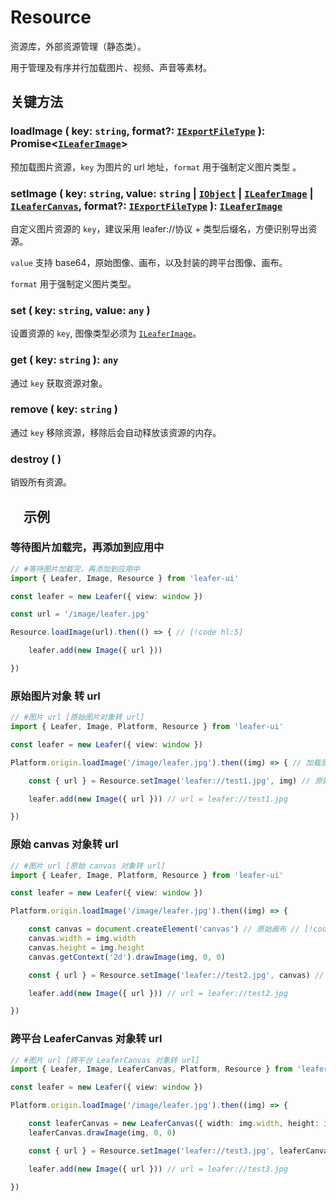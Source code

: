 # Resource

资源库，外部资源管理（静态类）。

用于管理及有序并行加载图片、视频、声音等素材。

## 关键方法

### loadImage ( key: `string`, format?: [`IExportFileType`](/api/modules.md#iexportimagetype) ): Promise<[`ILeaferImage`](/api/interfaces/ILeaferImage.md)>

预加载图片资源，`key` 为图片的 url 地址，`format` 用于强制定义图片类型 。

### setImage ( key: `string`, value: `string` | [`IObject`](/api/interfaces/IObject.md) | [`ILeaferImage`](/api/interfaces/ILeaferImage.md) | [`ILeaferCanvas`](/api/interfaces/ILeaferCanvas.md), format?: [`IExportFileType`](/api/modules.md#iexportimagetype) ): [`ILeaferImage`](/api/interfaces/ILeaferImage.md)

自定义图片资源的 `key`，建议采用 leafer://协议 + 类型后缀名，方便识别导出资源。

`value` 支持 base64，原始图像、画布，以及封装的跨平台图像、画布。

`format` 用于强制定义图片类型。

### set ( key: `string`, value: `any` )

设置资源的 `key`, 图像类型必须为 [`ILeaferImage`](/api/interfaces/ILeaferImage.md)。

### get ( key: `string` ): `any`

通过 `key` 获取资源对象。

### remove ( key: `string` )

通过 `key` 移除资源，移除后会自动释放该资源的内存。

### destroy ( )

销毁所有资源。

## 　示例

### 等待图片加载完，再添加到应用中

```ts
// #等待图片加载完，再添加到应用中
import { Leafer, Image, Resource } from 'leafer-ui'

const leafer = new Leafer({ view: window })

const url = '/image/leafer.jpg'

Resource.loadImage(url).then(() => { // [!code hl:5]

    leafer.add(new Image({ url }))

})
```

### 原始图片对象 转 url

```ts
// #图片 url [原始图片对象转 url]  
import { Leafer, Image, Platform, Resource } from 'leafer-ui'

const leafer = new Leafer({ view: window })

Platform.origin.loadImage('/image/leafer.jpg').then((img) => { // 加载原始图片对象（跨平台） [!code hl:7]

    const { url } = Resource.setImage('leafer://test1.jpg', img) // 原始图片对象 转为 自定义资源符

    leafer.add(new Image({ url })) // url = leafer://test1.jpg

})
```

### 原始 canvas 对象转 url

```ts
// #图片 url [原始 canvas 对象转 url]
import { Leafer, Image, Platform, Resource } from 'leafer-ui'

const leafer = new Leafer({ view: window })

Platform.origin.loadImage('/image/leafer.jpg').then((img) => {

    const canvas = document.createElement('canvas') // 原始画布 // [!code hl:8]
    canvas.width = img.width
    canvas.height = img.height
    canvas.getContext('2d').drawImage(img, 0, 0)

    const { url } = Resource.setImage('leafer://test2.jpg', canvas) // 原始canvas 对象 转为 自定义资源符

    leafer.add(new Image({ url })) // url = leafer://test2.jpg

})
```

### 跨平台 LeaferCanvas 对象转 url

```ts
// #图片 url [跨平台 LeaferCanvas 对象转 url] 
import { Leafer, Image, LeaferCanvas, Platform, Resource } from 'leafer-ui'

const leafer = new Leafer({ view: window })

Platform.origin.loadImage('/image/leafer.jpg').then((img) => {

    const leaferCanvas = new LeaferCanvas({ width: img.width, height: img.height }) // LeaferCanvas 跨平台画布 // [!code hl:6]
    leaferCanvas.drawImage(img, 0, 0)

    const { url } = Resource.setImage('leafer://test3.jpg', leaferCanvas) // LeaferCanvas 转为 自定义资源符

    leafer.add(new Image({ url })) // url = leafer://test3.jpg

})
```
